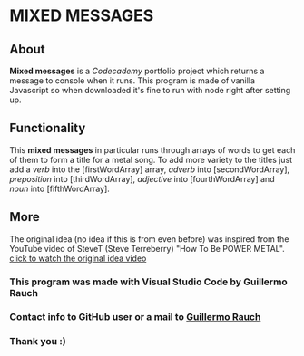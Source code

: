 # MIXED MESSAGES

## About
**Mixed messages** is a *Codecademy* portfolio project which returns a message to console when it runs.
This program is made of vanilla Javascript so when downloaded it's fine to run with node right after setting up.


## Functionality
This **mixed messages** in particular runs through arrays of words to get each of them to form a title for a metal song.
To add more variety to the titles just add a *verb* into the [firstWordArray] array, *adverb* into [secondWordArray], *preposition* into [thirdWordArray],
*adjective* into [fourthWordArray] and *noun* into [fifthWordArray].

## More
The original idea (no idea if this is from even before) was inspired from the YouTube video of SteveT (Steve Terreberry) "How To Be POWER METAL".
[click to watch the original idea video](https://www.youtube.com/watch?v=wpe8eNdpAiM)

### This program was made with Visual Studio Code by Guillermo Rauch
### Contact info to GitHub user or a mail to [Guillermo Rauch](mailto:guille.rauch.g@gmail.com?subject=[GitHub]%20Source%20Mixed%20Messages)
### Thank you :)

